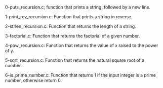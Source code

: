 0-puts_recursion.c; function that prints a string, followed by a new line.

1-print_rev_recursion.c: Function that prints a string in reverse.

2-strlen_recursion.c: Function that returns the length of a string.

3-factorial.c: Function that returns the factorial of a given number.

4-pow_recursion.c: Function that returns the value of x raised to the power of y.

5-sqrt_recursion.c: Function that returns the natural square root of a number.

6-is_prime_number.c: Function that returns 1 if the input integer is a prime number, otherwise return 0.
